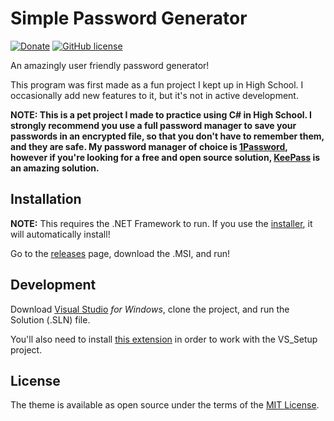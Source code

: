 # Simple Password Generator

[![Donate](https://img.shields.io/badge/Donate-Square%20Cash-brightgreen.svg?style=for-the-badge)](https://cash.me/$HobbieJ)
[![GitHub license](https://img.shields.io/github/license/HobbieJ/PasswordGenerator.svg?longCache=true&style=for-the-badge)](https://github.com/HobbieJ/PasswordGenerator/blob/master/LICENSE.txt)

An amazingly user friendly password generator!

This program was first made as a fun project I kept up in High School. I occasionally add new features to it, but it's not in active development.

**NOTE: This is a pet project I made to practice using C# in High School. I strongly recommend you use a full password manager to save your passwords in an encrypted file, so that you don't have to remember them, and they are safe. My password manager of choice is [1Password](https://1password.com/), however if you're looking for a free and open source solution, [KeePass](https://keepass.info/) is an amazing solution.**

## Installation
**NOTE:** This requires the .NET Framework to run. If you use the [installer](https://github.com/HobbieJ/PasswordGenerator/releases), it will automatically install!

Go to the [releases](https://github.com/HobbieJ/PasswordGenerator/releases) page, download the .MSI, and run!

## Development

Download [Visual Studio](https://visualstudio.microsoft.com/) *for Windows*, clone the project, and run the Solution (.SLN) file.

You'll also need to install [this extension](https://marketplace.visualstudio.com/items?itemName=VisualStudioClient.MicrosoftVisualStudio2017InstallerProjects) in order to work with the VS_Setup project.

## License

The theme is available as open source under the terms of the [MIT License](https://opensource.org/licenses/MIT).